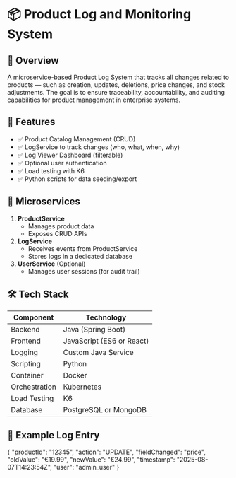 # 📦 Product Log and Monitoring System

## 🧠 Overview
A microservice-based Product Log System that tracks all changes related to products — such as creation, updates, deletions, price changes, and stock adjustments. The goal is to ensure traceability, accountability, and auditing capabilities for product management in enterprise systems.


## 🚀 Features
- ✅ Product Catalog Management (CRUD)
- ✅ LogService to track changes (who, what, when, why)
- ✅ Log Viewer Dashboard (filterable)
- ✅ Optional user authentication
- ✅ Load testing with K6
- ✅ Python scripts for data seeding/export


## 🧱 Microservices
1. **ProductService**
   - Manages product data
   - Exposes CRUD APIs
2. **LogService**
   - Receives events from ProductService
   - Stores logs in a dedicated database
3. **UserService** (Optional)
   - Manages user sessions (for audit trail)


## 🛠️ Tech Stack
| Component      | Technology               |
|----------------|---------------------------|
| Backend        | Java (Spring Boot)        |
| Frontend       | JavaScript (ES6 or React) |
| Logging        | Custom Java Service       |
| Scripting      | Python                    |
| Container      | Docker                    |
| Orchestration  | Kubernetes                |
| Load Testing   | K6                        |
| Database       | PostgreSQL or MongoDB     |


## 🔄 Example Log Entry

{
  "productId": "12345",
  "action": "UPDATE",
  "fieldChanged": "price",
  "oldValue": "€19.99",
  "newValue": "€24.99",
  "timestamp": "2025-08-07T14:23:54Z",
  "user": "admin_user"
}
